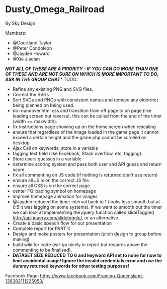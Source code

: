 # Dusty_Omega_Railroad
By Sky Design

Members:
- @Courtland Taylor
- @Peter Condoleon
- @Jayden Howard
- @Xie Jiaqian

***NOT ALL OF THESE ARE A PRIORITY - IF YOU CAN DO MORE THAN ONE OF THESE AND
ARE NOT SURE ON WHICH IS MORE IMPORTANT TO DO, ASK IN THE GROUP CHAT****
TODO:
- Refine any existing PNG and SVG files.
- Correct the SVGs
- Sort SVGs and PNGs with consistent names and remove any older/not being
  planned on being used.
- do roundover.html css and transition from off page to on page
  (like loading screen but reverse), this can be called from the end of the
  timer (width == maxwidth).
- fix instructions page showing up on the home screen when rescaling
- ensure that regardless of the image loaded in the game page it cannot exceed a
  certain height and the game.php cannot be scrolled on desktop
- Ajax Call on keywords, store in a variable
- tagging text field (like Facebook, Stack overflow, etc, tagging).
- Store users guesses in a variable
- determine scoring system and pass both user and API guess and return score.
- fix all commenting on JS code (if nothing is returned don't use return)
- ensure all JS is on the correct JS file.
- ensure all CSS is on the correct page.
- center FQ loading symbol on homepage
- improve homepage animation for images
- @Jayden reduced the timer interval back to 1 (looks less smooth but at 0.5 it
  was lagging on  some systems). If we want to smooth out the timer we can look
  at implementing the jquery function called slideToggle()
  http://api.jquery.com/slidetoggle/, or an alternative.
- Create a basic speech flow for our presentation
- Complete report for PART C
- Design and make posters for presentation (pitch design to group before making)
- build wiki for code (will go nicely in report but requires above the
  commenting to be finalised).
- **DATASET SIZE REDUCED TO 6 and keyword API set to none for now to limit
  accidental usage! Ignore the invalid credentials error and use the dummy
  returned keywords for other testing purposes!**

Facebook Page: https://www.facebook.com/Framing-Queensland-128382111225053/
